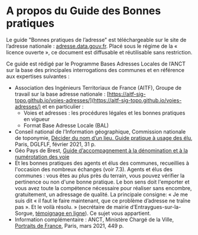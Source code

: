 # A propos du Guide des Bonnes pratiques

Le guide "Bonnes pratiques de l’adresse" est téléchargeable sur le site de l’adresse nationale : [adresse.data.gouv.fr](https://adresse.data.gouv.fr/ressources). Placé sous le régime de la « licence ouverte », ce document est diffusable et réutilisable sans restriction.

Ce guide est rédigé par le Programme Bases Adresses Locales de l’ANCT sur la base des principales interrogations des communes et en référence aux expertises suivantes :

* Association des Ingénieurs Territoriaux de France (AITF), Groupe de travail sur la base adresse nationale : [https://aitf-sig-topo.github.io/voies-adresses/](https://aitf-sig-topo.github.io/voies-adresses/) et en particulier :&#x20;
  * Voies et adresses : les procédures légales et les bonnes pratiques en vigueur
  * Format Base Adresse Locale (BAL)
* Conseil national de l’Information géographique, Commission nationale de toponymie, [ Décider du nom d’un lieu. Guide pratique à usage des élu](https://cnig.gouv.fr/IMG/documents_wordpress/2021/01/Decider_du_nom_dun_lieu_01-2021.pdf), Paris, DGLFLF, février 2021, 31 p.
* Géo Pays de Brest, [Guide d’accompagnement à la dénomination et à la numérotation des voie](https://cms.geobretagne.fr/content/guide-daccompagnement-la-denomination-et-la-numerotation-des-voies)
* Et les bonnes pratiques des agents et élus des communes, recueillies à l'occasion des nombreux échanges (voir 7.3). Agents et élus des communes : vous êtes au plus près du terrain, vous pouvez vérifier la pertinence ou non d'une bonne pratique. Le bon sens doit l'emporter et vous avez toute la compétence nécessaire pour réaliser sans encombre, gratuitement, un adressage de qualité. La principale consigne: « Je me suis dit « il faut le faire maintenant, que ce problème d’adresse ne traîne pas ». Et le voilà résolu. » (secrétaire de mairie d’Entraygues-sur-la-Sorgue, [témoignage en ligne](https://adresse.data.gouv.fr/blog/votre-adresse-corrigee-en-1h15)). Ce sujet vous appartient.
* Information complémentaire : ANCT, Ministère Chargé de la Ville, [Portraits de France](https://www.ecologie.gouv.fr/sites/default/files/2021-11-25-Portraits-de-France-web.pdf), Paris, mars 2021, 449 p.
